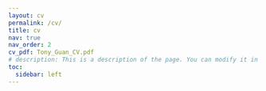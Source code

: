 ```yaml
---
layout: cv
permalink: /cv/
title: cv
nav: true
nav_order: 2
cv_pdf: Tony_Guan_CV.pdf
# description: This is a description of the page. You can modify it in '_pages/cv.md'. You can also change or remove the top pdf download button.
toc:
  sidebar: left
---
```

